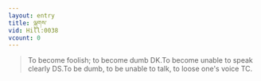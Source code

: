 ```yaml
---
layout: entry
title: ལྐུགས་
vid: Hill:0038
vcount: 0
---
```

> To become foolish; to become dumb DK\.To become unable to speak clearly DS\.To be dumb, to be unable to talk, to loose one's voice TC\.



